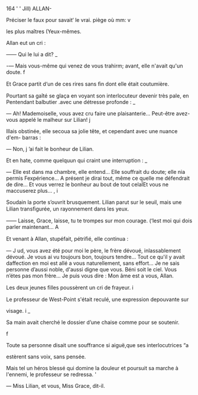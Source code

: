 164 ' ' Jill) ALLAN-

Préciser le faux pour savait‘ le vrai.  piège où mm:   v

les plus maîtres (Yeux-mêmes.

Allan eut un cri :

—— Qui le lui a dit? _

-— Mais vous-même qui venez de vous trahirm; avant, elle n'avait qu'un
doute. f

Et Grace partit d‘un de ces rires sans ﬁn dont elle était coutumière.

Pourtant sa gaîté se glaça en voyant son interlocuteur devenir très pale,
en Pentendant balbutier .avec une détresse profonde : _

— Ah! Mademoiselle, vous avez cru faire une plaisanterie... Peut-être
avez-vous appelé le malheur sur Lilian! j

lllais obstinée, elle secoua sa jolie tête, et cependant avec une nuance d'em-
barras :

— Non, j ’ai fait le bonheur de Lilian.

Et en hate, comme quelquun qui craint une interruption : _

— Elle est dans ma chambre, elle entend... Elle souffrait du doute; elle
nia permis Fexpérience... A présent je dirai tout, même ce quelle me
défendrait de dire... Et vous verrez le bonheur au bout de tout celaÏEt vous
ne maccuserez plus... , i

Soudain la porte s’ouvrit brusquement. Lilian parut sur le seuil, mais une
Lilian transﬁgurée, un rayonnement dans les yeux.

—— Laisse, Grace, laisse, tu te trompes sur mon courage. (‘lest moi qui
dois parler maintenant... A

Et venant à Allan, stupéfait, pétriﬁé, elle continua :

— J ud, vous avez été pour moi le père, le frère dévoué, inlassablement
dévoué. Je vous ai vu toujours bon, toujours tendre... Tout ce qu'il y avait
daffection en moi est allé a vous naturellement, sans effort... Je ne sais
personne d’aussi noble, d'aussi digne que vous. Béni soit le ciel. Vous n’étes
pas mon frère... Je puis vous dire : Mon âme est a vous, Allan.

Les deux jeunes ﬁlles poussèrent un cri de frayeur. i

Le professeur de West-Point s'était reculé, une expression depouvante sur

visage. i _

Sa main avait cherché le dossier d’une chaise comme pour se soutenir.

f

Toute sa personne disait une souffrance si aiguë,que ses interlocutrices “a

estèrent sans voix, sans pensée.

Mais tel un héros blessé qui domine la douleur et poursuit sa marche à
l'ennemi, le professeur se redressa. '

— Miss Lilian, et vous, Miss Grace, dit-il.

      
   
    

 

 


